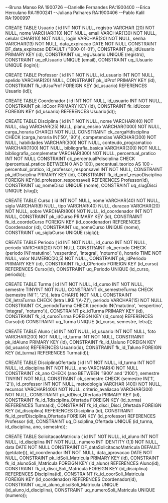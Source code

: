 --Bruna Manso        RA 1900726
--Danielle Fernandes RA:1900400
--Erica Herculano    RA:1900241
--Juliana Palhares   RA:1900406 
--Pablo Kalil        RA:1900997

CREATE TABLE Usuario (
	id INT NOT NULL,
	registro VARCHAR (20) NOT NULL,
	nome VARCHAR(110) NOT NULL,
	email VARCHAR(130) NOT NULL,
	celular CHAR(10) NOT NULL,
	login VARCHAR(20) NOT NULL,
	senha VARCHAR(13) NOT NULL,
	data_expiracao DATE NOT NULL CONSTRAINT DF_data_expiracao DEFAULT ('1900-01-01'),
	CONSTRAINT pk_idUsuario PRIMARY KEY (id),
	CONSTRAINT uq_regUsuario UNIQUE (registro),
	CONSTRAINT uq_elUsuario UNIQUE (email),
	CONSTRAINT uq_lUsuario UNIQUE (login));

CREATE TABLE Professor (
	id INT NOT NULL,
	id_usuario INT NOT NULL,
	apelido VARCHAR(20) NULL,
	CONSTRAINT pk_idProf PRIMARY KEY (id),
	CONSTRAINT fk_idUsuProf FOREIGN KEY (id_usuario) REFERENCES Usuario (id));

CREATE TABLE Coordenador (
	id INT NOT NULL,
	id_usuario INT NOT NULL,
	CONSTRAINT pk_idCoor PRIMARY KEY (id),
	CONSTRAINT fk_idUcoor FOREIGN KEY (id_usuario) REFERENCES Usuario(id));

CREATE TABLE Disciplina (
	id INT NOT NULL,
	nome VARCHAR(40) NOT NULL,
	slug VARCHAR(25) NULL,
	plano_ensino VARCHAR(1000) NOT NULL,
	carga_horaria CHAR(2) NOT NULL CONSTRAINT ck_cargaHdisciplina CHECK (carga_horaria IN('50', '90')),
	competencias VARCHAR(300) NOT NULL,
	habilidades VARCHAR(300) NOT NULL,
	conteudo_programatico VARCHAR(1100) NOT NULL,
	bibliografia_basica VARCHAR(300) NOT NULL,
	bibliografia_complemetar VARCHAR(300) NOT NULL,
	percentual_pratico INT NOT NULL CONSTRAINT ck_percentualPdisciplina CHECK (percentual_pratico BETWEEN 0 AND 100), 
	percentual_teorico AS 100 - percentual_pratico,
	id_professor_responsavel INT NOT NULL,
	CONSTRAINT pk_idDisciplina PRIMARY KEY (id),
	CONSTRAINT fk_id_prof_respoDisciplina FOREIGN KEY(id_professor_responsavel) REFERENCES Professor(id),
	CONSTRAINT uq_nomeDisci UNIQUE (nome),
	CONSTRAINT uq_slugDisci UNIQUE (slug));

CREATE TABLE Curso (
	id INT NOT NULL,
	nome VARCHAR(40) NOT NULL,
	sigla VARCHAR(8) NULL,
	tipo VARCHAR(40) NULL,
	duracao VARCHAR(20) NOT NULL,
	sobre VARCHAR(800) NOT NULL,
	id_coordenador INT NOT NULL,
	CONSTRAINT pk_idCurso PRIMARY KEY (id),
	CONSTRAINT fk_id_coordeCurso FOREIGN KEY (id_coordenador) REFERENCES Coordenador (id),
	CONSTRAINT uq_nomeCurso UNIQUE (nome),
	CONSTRAINT uq_siglaCurso UNIQUE (sigla));

CREATE TABLE Periodo (
	id INT NOT NULL,
	id_curso INT NOT NULL,
	periodo VARCHAR(20) NOT NULL CONSTRAINT ck_periodo CHECK (periodo IN('matutino', 'vespertino', 'integral', 'noturno')),
	horario TIME NOT NULL,
	valor NUMERIC(20,5) NOT NULL,
	CONSTRAINT pk_idPeriodo PRIMARY KEY (id),
	CONSTRAINT fk_id_CPeriodo FOREIGN KEY (id_curso) REFERENCES Curso(id),
	CONSTRAINT uq_Periodo UNIQUE (id_curso, periodo));

CREATE TABLE Turma (
	id INT NOT NULL,
	id_curso INT NOT NULL,
	semestre TINYINT NOT NULL CONSTRAINT ck_semestreTurma CHECK (semestre IN('1', '2')), 
	letra CHAR(1) NOT NULL CONSTRAINT CK_letraTurma CHECK (letra LIKE '[A-Z]'),
	periodo VARCHAR(15) NOT NULL CONSTRAINT CK_periodoTurma CHECK (periodo IN('matutino', 'vespertino', 'integral', 'noturno')),
	CONSTRAINT pk_idTurma PRIMARY KEY (id),
	CONSTRAINT fk_id_cursoTurma FOREIGN KEY (id_curso) REFERENCES Curso(id)
	CONSTRAINT uq_Turma UNIQUE (id_curso, semestre, letra));

CREATE TABLE Aluno (
	id INT NOT NULL,
	id_usuario INT NOT NULL,
	foto VARCHAR(200) NOT NULL,
	id_turma INT NOT NULL,
	CONSTRAINT pk_idAluno PRIMARY KEY (id),
	CONSTRAINT fk_id_Ualuno FOREIGN KEY (id_usuario) REFERENCES Usuario(id),
	CONSTRAINT fk_id_Taluno FOREIGN KEY (id_turma) REFERENCES Turma(id));

CREATE TABLE DisciplinaOfertada (
	id INT NOT NULL,
	id_turma INT NOT NULL,
	id_disciplina INT NOT NULL,
	ano VARCHAR(4) NOT NULL CONSTRAINT ck_ano CHECK (ano BETWEEN '1900' and '2100'),
	semestre TINYINT NOT NULL CONSTRAINT ck_semestre CHECK (semestre IN('1', '2')),
	id_professor INT NOT NULL,
	metodologia VARCHAR (400) NOT NULL,
	recursos VARCHAR(400) NOT NULL,
	criterio_avaliacao VARCHAR(300) NOT NULL,
	CONSTRAINT pk_idDisci_Ofertada PRIMARY KEY (id),
	CONSTRAINT fk_id_Tdisciplina_Ofertada FOREIGN KEY (id_turma) REFERENCES Turma(id),
	CONSTRAINT fk_id_disci_Disci_Ofertada FOREIGN KEY (id_disciplina) REFERENCES Disciplina (id),
	CONSTRAINT fk_id_profDisciplina_Ofertada FOREIGN KEY (id_professor) REFERENCES Professor (id),
	CONSTRAINT uq_Disciplina_Ofertada UNIQUE (id_turma, id_disciplina, ano, semestre));

CREATE TABLE SolicitacaoMatricula (
	id INT NOT NULL,
	id_aluno INT NOT NULL,
	id_disciplina INT NOT NULL,
	numero INT IDENTITY (1,1) NOT NULL,
	data DATE NOT NULL CONSTRAINT DF_dataSolicitacaoMatricula DEFAULT (getdate()),
	id_coordenador INT NOT NULL,
	data_aprovacao DATE NOT NULL,
	CONSTRAINT pk_idSoli_Matricula PRIMARY KEY (id),
	CONSTRAINT fk_id_alunoSoli_Matricula FOREIGN KEY (id_aluno) REFERENCES Aluno(id),
	CONSTRAINT fk_id_disci_Soli_Matricula FOREIGN KEY (id_disciplina) REFERENCES Disciplina(id),
	CONSTRAINT fk_id_coorSoli_Matricula FOREIGN KEY (id_coordenador) REFERENCES Coordenador(id),
	CONSTRAINT uq_id_aluno_disciSoli_Matricula UNIQUE (id_aluno,id_disciplina),
	CONSTRAINT uq_numeroSoli_Matricula UNIQUE (numero));
